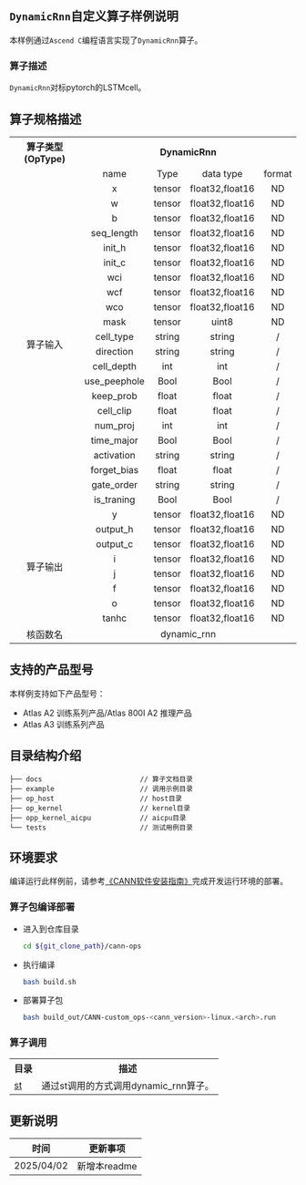 ## `DynamicRnn`自定义算子样例说明 
本样例通过`Ascend C`编程语言实现了`DynamicRnn`算子。

### 算子描述
`DynamicRnn`对标pytorch的LSTMcell。

## 算子规格描述

<table>
<tr><th align="center">算子类型(OpType)</th><th colspan="4" align="center">DynamicRnn</th></tr> 
<tr><td align="center"> </td><td align="center">name</td><td align="center">Type</td><td align="center">data type</td><td align="center">format</td></tr>  
<tr><td rowspan="23" align="center">算子输入</td>

<tr><td align="center">x</td><td align="center">tensor</td><td align="center">float32,float16</td><td align="center">ND</td></tr>  

<tr><td align="center">w</td><td align="center">tensor</td><td align="center">float32,float16</td><td align="center">ND</td></tr> 

<tr><td align="center">b</td><td align="center">tensor</td><td align="center">float32,float16</td><td align="center">ND</td></tr> 

<tr><td align="center">seq_length</td><td align="center">tensor</td><td align="center">float32,float16</td><td align="center">ND</td></tr> 

<tr><td align="center">init_h</td><td align="center">tensor</td><td align="center">float32,float16</td><td align="center">ND</td></tr> 

<tr><td align="center">init_c</td><td align="center">tensor</td><td align="center">float32,float16</td><td align="center">ND</td></tr> 

<tr><td align="center">wci</td><td align="center">tensor</td><td align="center">float32,float16</td><td align="center">ND</td></tr> 

<tr><td align="center">wcf</td><td align="center">tensor</td><td align="center">float32,float16</td><td align="center">ND</td></tr> 

<tr><td align="center">wco</td><td align="center">tensor</td><td align="center">float32,float16</td><td align="center">ND</td></tr> 

<tr><td align="center">mask</td><td align="center">tensor</td><td align="center">uint8</td><td align="center">ND</td></tr> 

<tr><td align="center">cell_type</td><td align="center">string</td><td align="center">string</td><td align="center">/</td></tr> 

<tr><td align="center">direction</td><td align="center">string</td><td align="center">string</td><td align="center">/</td></tr> 

<tr><td align="center">cell_depth</td><td align="center">int</td><td align="center">int</td><td align="center">/</td></tr> 

<tr><td align="center">use_peephole</td><td align="center">Bool</td><td align="center">Bool</td><td align="center">/</td></tr> 

<tr><td align="center">keep_prob</td><td align="center">float</td><td align="center">float</td><td align="center">/</td></tr> 

<tr><td align="center">cell_clip</td><td align="center">float</td><td align="center">float</td><td align="center">/</td></tr> 

<tr><td align="center">num_proj</td><td align="center">int</td><td align="center">int</td><td align="center">/</td></tr> 

<tr><td align="center">time_major</td><td align="center">Bool</td><td align="center">Bool</td><td align="center">/</td></tr> 

<tr><td align="center">activation</td><td align="center">string</td><td align="center">string</td><td align="center">/</td></tr> 

<tr><td align="center">forget_bias</td><td align="center">float</td><td align="center">float</td><td align="center">/</td></tr> 

<tr><td align="center">gate_order</td><td align="center">string</td><td align="center">string</td><td align="center">/</td></tr> 

<tr><td align="center">is_traning</td><td align="center">Bool</td><td align="center">Bool</td><td align="center">/</td></tr> 

<tr><td rowspan="8" align="center">算子输出</td>

<td align="center">y</td><td align="center">tensor</td><td align="center">float32,float16</td><td align="center">ND</td></tr>

<td align="center">output_h</td><td align="center">tensor</td><td align="center">float32,float16</td><td align="center">ND</td></tr>

<td align="center">output_c</td><td align="center">tensor</td><td align="center">float32,float16</td><td align="center">ND</td></tr>

<td align="center">i</td><td align="center">tensor</td><td align="center">float32,float16</td><td align="center">ND</td></tr>

<td align="center">j</td><td align="center">tensor</td><td align="center">float32,float16</td><td align="center">ND</td></tr>

<td align="center">f</td><td align="center">tensor</td><td align="center">float32,float16</td><td align="center">ND</td></tr>

<td align="center">o</td><td align="center">tensor</td><td align="center">float32,float16</td><td align="center">ND</td></tr>

<td align="center">tanhc</td><td align="center">tensor</td><td align="center">float32,float16</td><td align="center">ND</td></tr>


<tr><td rowspan="1" align="center">核函数名</td><td colspan="4" align="center">dynamic_rnn</td></tr>
</table>

## 支持的产品型号
本样例支持如下产品型号：
- Atlas A2 训练系列产品/Atlas 800I A2 推理产品
- Atlas A3 训练系列产品

## 目录结构介绍
```
├── docs                        // 算子文档目录
├── example                     // 调用示例目录
├── op_host                     // host目录
├── op_kernel                   // kernel目录
├── opp_kernel_aicpu            // aicpu目录
└── tests                       // 测试用例目录
```

## 环境要求
编译运行此样例前，请参考[《CANN软件安装指南》](https://hiascend.com/document/redirect/CannCommunityInstSoftware)完成开发运行环境的部署。

### 算子包编译部署
  - 进入到仓库目录

    ```bash
    cd ${git_clone_path}/cann-ops
    ```

  - 执行编译

    ```bash
    bash build.sh
    ```

  - 部署算子包

    ```bash
    bash build_out/CANN-custom_ops-<cann_version>-linux.<arch>.run
    ```

### 算子调用
<table>
    <th>目录</th><th>描述</th>
    <tr>
        <td><a href="./st"> st</td><td>通过st调用的方式调用dynamic_rnn算子。</td>
    </tr>
</table>

## 更新说明
| 时间 | 更新事项 |
|----|------|
| 2025/04/02 | 新增本readme |